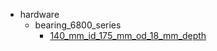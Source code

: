 * hardware
  * bearing_6800_series
    * [140_mm_id_175_mm_od_18_mm_depth](hardware/bearing_6800_series/140_mm_id_175_mm_od_18_mm_depth)
